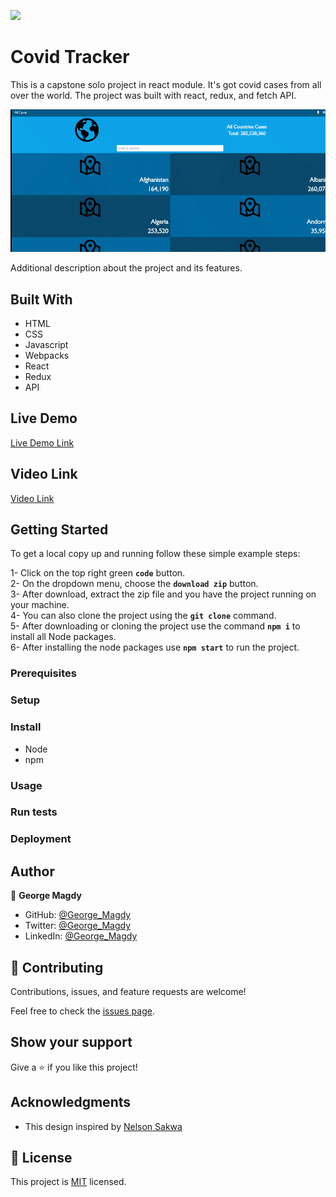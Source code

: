 ![](https://img.shields.io/badge/Microverse-blueviolet)

# Covid Tracker

This is a capstone solo project in react module. It's got covid cases from all
over the world. The project was built with react, redux, and fetch API.

![screenshot](./app_screenshot.gif)

Additional description about the project and its features.

## Built With

- HTML
- CSS
- Javascript
- Webpacks
- React
- Redux
- API

## Live Demo

[Live Demo Link](https://keen-murdock-9ac8fc.netlify.app/)

## Video Link

[Video Link](https://www.loom.com/share/8a24b74c37aa43de8e4706f12bf7af51)

## Getting Started

To get a local copy up and running follow these simple example steps:

1- Click on the top right green **`code`** button.<br> 2- On the dropdown menu,
choose the **`download zip`** button.<br> 3- After download, extract the zip
file and you have the project running on your machine.<br> 4- You can also clone
the project using the **`git clone`** command.<br> 5- After downloading or
cloning the project use the command **`npm i`** to install all Node
packages.<br> 6- After installing the node packages use **`npm start`** to run
the project.

### Prerequisites

### Setup

### Install

- Node
- npm

### Usage

### Run tests

### Deployment

## Author

👤 **George Magdy**

- GitHub: [@George_Magdy](https://github.com/gemmen29)
- Twitter: [@George_Magdy](https://twitter.com/georgtriple1)
- LinkedIn: [@George_Magdy](https://www.linkedin.com/in/george-magdy-840/)

## 🤝 Contributing

Contributions, issues, and feature requests are welcome!

Feel free to check the [issues page](../../issues/).

## Show your support

Give a ⭐️ if you like this project!

## Acknowledgments

- This design inspired by
  [Nelson Sakwa](https://www.behance.net/sakwadesignstudio)

## 📝 License

This project is [MIT](./MIT.md) licensed.
